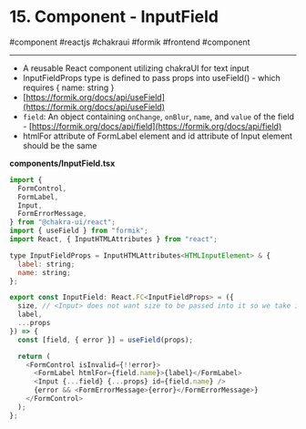 # 15\. Component - InputField

#component #reactjs #chakraui #formik #frontend #component

* * *

  

- A reusable React component utilizing chakraUI for text input
- InputFieldProps type is defined to pass props into useField() ⁠- which requires { name: string }
- [https://formik.org/docs/api/useField](https://formik.org/docs/api/useField)  
- `field`: An object containing `onChange`, `onBlur`, `name`, and `value` of the field - [https://formik.org/docs/api/field](https://formik.org/docs/api/field)
- ⁠htmlFor attribute of FormLabel ⁠element and id attribute of Input element should be the same

  

**components/InputField.tsx**

```javascript
import {
  FormControl,
  FormLabel,
  Input,
  FormErrorMessage,
} from "@chakra-ui/react";
import { useField } from "formik";
import React, { InputHTMLAttributes } from "react";

type InputFieldProps = InputHTMLAttributes<HTMLInputElement> & {
  label: string;
  name: string;
};

export const InputField: React.FC<InputFieldProps> = ({
  size, // <Input> does not want size to be passed into it so we take it out of props
  label,
  ...props
}) => {
  const [field, { error }] = useField(props);

  return (
    <FormControl isInvalid={!!error}>
      <FormLabel htmlFor={field.name}>{label}</FormLabel>
      <Input {...field} {...props} id={field.name} />
      {error && <FormErrorMessage>{error}</FormErrorMessage>}
    </FormControl>
  );
};
```